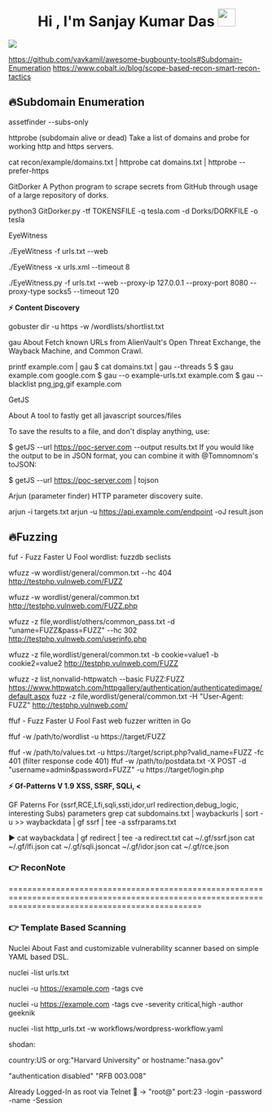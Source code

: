 <h1 align="center">Hi , I'm Sanjay Kumar Das <img src="https://media.giphy.com/media/hvRJCLFzcasrR4ia7z/giphy.gif" width="35"></h1>
<p align="center">
 
   <a href="https://github.com/DenverCoder1/readme-typing-svg"><img src="https://readme-typing-svg.herokuapp.com?lines=Computer+Science+Student;Ethical+Hacker;ACPC+2021+Finalist;DS%20|%20Algorithms%20|%20OOP%20;Specialist%20on%20Codeforces;Division%202%20on%20Codechef%20(3%20Stars);6%20Kyu%20on%20Atcoder;Always%20learning%20new%20things&center=true&width=500&height=50"></a>
</p>

https://github.com/vavkamil/awesome-bugbounty-tools#Subdomain-Enumeration
https://www.cobalt.io/blog/scope-based-recon-smart-recon-tactics


## 🔥Subdomain Enumeration

assetfinder --subs-only  <domain>

httprobe (subdomain alive or dead)
Take a list of domains and probe for working http and https servers.

cat recon/example/domains.txt | httprobe
cat domains.txt | httprobe --prefer-https

GitDorker
A Python program to scrape secrets from GitHub through usage of a large repository of dorks.

python3 GitDorker.py -tf TOKENSFILE -q tesla.com -d Dorks/DORKFILE -o tesla

EyeWitness

./EyeWitness -f urls.txt --web

./EyeWitness -x urls.xml --timeout 8 

./EyeWitness.py -f urls.txt --web --proxy-ip 127.0.0.1 --proxy-port 8080 --proxy-type socks5 --timeout 120

<summary><b>⚡ Content Discovery </b></summary>


gobuster dir -u https   -w /wordlists/shortlist.txt

gau
About
Fetch known URLs from AlienVault's Open Threat Exchange, the Wayback Machine, and Common Crawl.

 printf example.com | gau
$ cat domains.txt | gau --threads 5
$ gau example.com google.com
$ gau --o example-urls.txt example.com
$ gau --blacklist png,jpg,gif example.com

GetJS

About
A tool to fastly get all javascript sources/files

To save the results to a file, and don't display anything, use:

$ getJS --url https://poc-server.com --output results.txt
If you would like the output to be in JSON format, you can combine it with @Tomnomnom's toJSON:

$ getJS --url https://poc-server.com | tojson

Arjun (parameter finder)
HTTP parameter discovery suite.

arjun -i targets.txt
 arjun  -u https://api.example.com/endpoint -oJ result.json

## 🔥Fuzzing

fuf - Fuzz Faster U Fool
wordlist:
fuzzdb
seclists

wfuzz -w wordlist/general/common.txt --hc 404 http://testphp.vulnweb.com/FUZZ

wfuzz -w wordlist/general/common.txt http://testphp.vulnweb.com/FUZZ.php

wfuzz -z file,wordlist/others/common_pass.txt -d "uname=FUZZ&pass=FUZZ"  --hc 302 http://testphp.vulnweb.com/userinfo.php

wfuzz -z file,wordlist/general/common.txt -b cookie=value1 -b cookie2=value2 http://testphp.vulnweb.com/FUZZ

wfuzz -z list,nonvalid-httpwatch --basic FUZZ:FUZZ https://www.httpwatch.com/httpgallery/authentication/authenticatedimage/default.aspx
fuzz -z file,wordlist/general/common.txt -H "User-Agent: FUZZ" http://testphp.vulnweb.com/

ffuf - Fuzz Faster U Fool
Fast web fuzzer written in Go

ffuf -w /path/to/wordlist -u https://target/FUZZ

ffuf -w /path/to/values.txt -u https://target/script.php?valid_name=FUZZ -fc 401 (filter response code 401)
ffuf -w /path/to/postdata.txt -X POST -d "username=admin\&password=FUZZ" -u https://target/login.php

<summary><b>⚡ Gf-Patterns V 1.9  XSS, SSRF, SQLi,  <</b></summary>


GF Paterns For (ssrf,RCE,Lfi,sqli,ssti,idor,url redirection,debug_logic, interesting Subs) parameters grep
 cat subdomains.txt | waybackurls | sort -u >> waybackdata | gf ssrf | tee -a ssfrparams.txt

▶ cat waybackdata | gf redirect | tee -a redirect.txt
 cat ~/.gf/ssrf.json
 cat ~/.gf/lfi.json
  cat ~/.gf/sqli.jsoncat 
  ~/.gf/idor.json 
  cat ~/.gf/rce.json
  
  
 ### 👉 ReconNote
  
  
=====================================================================================================================================================

### 👉 Template Based Scanning

Nuclei 
About
Fast and customizable vulnerability scanner based on simple YAML based DSL.

nuclei -list urls.txt

nuclei -u https://example.com -tags cve

nuclei -u https://example.com -tags cve -severity critical,high -author geeknik

nuclei -list http_urls.txt -w workflows/wordpress-workflow.yaml


shodan:

country:US or org:"Harvard University" or hostname:"nasa.gov" 

"authentication disabled" "RFB 003.008"

Already Logged-In as root via Telnet 🔎 →
"root@" port:23 -login -password -name -Session
